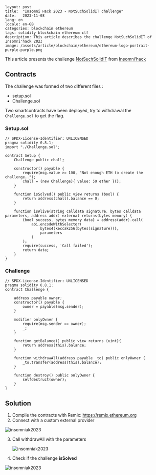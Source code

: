 ```
layout: post
title:  "Insomni Hack 2023 - NotSuchSolidIT challenge"
date:   2023-11-08
lang: en
locale: en-GB
categories: blockchain ethereum
tags: solidity blockchain ethereum ctf
description: This article describes the challenge NotSuchSolidIT of Insomni'hack 2023
image: /assets/article/blockchain/ethereum/ethereum-logo-portrait-purple-purple.png
```

This article presents the challenge [NotSuchSolidIT](https://ctftime.org/task/24679) from [Insomni'hack ](https://www.insomnihack.ch/insomnihack-2023/)

## Contracts

The challenge was formed of two different files :

- setup.sol
- Challenge.sol

Two smartcontracts have been deployed, try to withdrawal the `Challenge.sol` to get the flag.

### Setup.sol

```solidity
// SPDX-License-Identifier: UNLICENSED
pragma solidity 0.8.1;
import "./Challenge.sol";

contract Setup {
	Challenge public chall;

	constructor() payable {
		require(msg.value >= 100, "Not enough ETH to create the challenge..");
		chall = (new Challenge){ value: 50 ether }();
	}

	function isSolved() public view returns (bool) {
		return address(chall).balance == 0;
	}
	
	function isAlive(string calldata signature, bytes calldata parameters, address addr) external returns(bytes memory) {
		(bool success, bytes memory data) = address(addr).call(
			abi.encodeWithSelector(
				bytes4(keccak256(bytes(signature))),
				parameters
			)
		);
		require(success, 'Call failed');
		return data;
	}
}
```

### Challenge

```solidity
// SPDX-License-Identifier: UNLICENSED
pragma solidity 0.8.1;
contract Challenge {

	address payable owner;
	constructor() payable {
		owner = payable(msg.sender); 
	}

	modifier onlyOwner {
		require(msg.sender == owner);
		_;
	}
	
	function getBalance() public view returns (uint){
		return address(this).balance;
	}
	
	function withdrawAll(address payable _to) public onlyOwner {
		_to.transfer(address(this).balance);
	}
	
	function destroy() public onlyOwner {
		selfdestruct(owner);
	}
}
```

## Solution

1) Compile the contracts with Remix: https://remix.ethereum.org
2) Connect with a custom external provider

![insomniak2023]({{site.url_complet}}/assets/article/blockchain/ctf/insomniak2023/remix-HttpProvider.png)

3. Call withdrawAll with the parameters

   ![insomniak2023]({{site.url_complet}}/assets/article/blockchain/ctf/insomniak2023/remix-withdraw.png)

4. Check if the challenge **isSolved**

![insomniak2023]({{site.url_complet}}/assets/article/blockchain/ctf/insomniak2023/remix-solved.png)